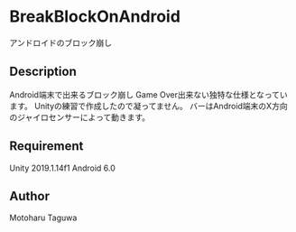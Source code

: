 BreakBlockOnAndroid
====

アンドロイドのブロック崩し

## Description
Android端末で出来るブロック崩し
Game Over出来ない独特な仕様となっています。
Unityの練習で作成したので凝ってません。
バーはAndroid端末のX方向のジャイロセンサーによって動きます。
## Requirement
Unity 2019.1.14f1
Android 6.0
## Author
Motoharu Taguwa
